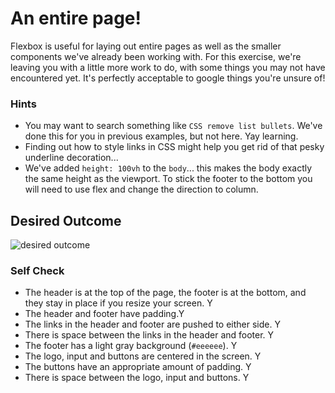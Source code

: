 # An entire page!

Flexbox is useful for laying out entire pages as well as the smaller components we've already been working with. For this exercise, we're leaving you with a little more work to do, with some things you may not have encountered yet. It's perfectly acceptable to google things you're unsure of!

### Hints
- You may want to search something like `CSS remove list bullets`.  We've done this for you in previous examples, but not here. Yay learning.
- Finding out how to style links in CSS might help you get rid of that pesky underline decoration...
- We've added `height: 100vh` to the `body`... this makes the body exactly the same height as the viewport. To stick the footer to the bottom you will need to use flex and change the direction to column.

## Desired Outcome
![desired outcome](./desired-outcome.png)

### Self Check

- The header is at the top of the page, the footer is at the bottom, and they stay in place if you resize your screen. Y
- The header and footer have padding.Y
- The links in the header and footer are pushed to either side. Y
- There is space between the links in the header and footer. Y
- The footer has a light gray background (`#eeeeee`). Y
- The logo, input and buttons are centered in the screen. Y
- The buttons have an appropriate amount of padding. Y
- There is space between the logo, input and buttons. Y
